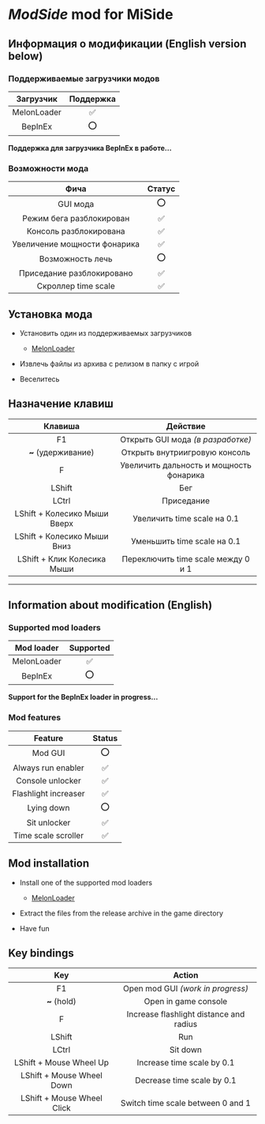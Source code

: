 # _ModSide_ mod for MiSide

## Информация о модификации (English version below)

### Поддерживаемые загрузчики модов

|  Загрузчик  | Поддержка |
| :---------: | :-------: |
| MelonLoader |    ✅     |
|   BepInEx   |    ⭕     |

**Поддержка для загрузчика BepInEx в работе...**

### Возможности мода

|             Фича             | Статус |
| :--------------------------: | :----: |
|           GUI мода           |   ⭕   |
|   Режим бега разблокирован   |   ✅   |
|    Консоль разблокирована    |   ✅   |
| Увеличение мощности фонарика |   ✅   |
|       Возможность лечь       |   ⭕   |
|  Приседание разблокировано   |   ✅   |
|     Скроллер time scale      |   ✅   |

## Установка мода

- Установить один из поддерживаемых загрузчиков

  - [MelonLoader](https://github.com/LavaGang/MelonLoader/releases)

- Извлечь файлы из архива с релизом в папку с игрой

- Веселитесь

## Назначение клавиш

|           Клавиша            |                Действие                 |
| :--------------------------: | :-------------------------------------: |
|              F1              |    Открыть GUI мода _(в разработке)_    |
|     **~** (удерживание)      |      Открыть внутриигровую консоль      |
|              F               | Увеличить дальность и мощность фонарика |
|            LShift            |                   Бег                   |
|            LCtrl             |               Приседание                |
| LShift + Колесико Мыши Вверх |       Увеличить time scale на 0.1       |
| LShift + Колесико Мыши Вниз  |       Уменьшить time scale на 0.1       |
| LShift + Клик Колесика Мыши  |   Переключить time scale между 0 и 1    |

---

## Information about modification (English)

### Supported mod loaders

| Mod loader  | Supported |
| :---------: | :-------: |
| MelonLoader |    ✅     |
|   BepInEx   |    ⭕     |

**Support for the BepInEx loader in progress...**

### Mod features

|       Feature        | Status |
| :------------------: | :----: |
|       Mod GUI        |   ⭕   |
|  Always run enabler  |   ✅   |
|   Console unlocker   |   ✅   |
| Flashlight increaser |   ✅   |
|      Lying down      |   ⭕   |
|     Sit unlocker     |   ✅   |
| Time scale scroller  |   ✅   |

## Mod installation

- Install one of the supported mod loaders

  - [MelonLoader](https://github.com/LavaGang/MelonLoader/releases)

- Extract the files from the release archive in the game directory

- Have fun

## Key bindings

|            Key             |                 Action                  |
| :------------------------: | :-------------------------------------: |
|             F1             |    Open mod GUI _(work in progress)_    |
|        **~** (hold)        |          Open in game console           |
|             F              | Increase flashlight distance and radius |
|           LShift           |                   Run                   |
|           LCtrl            |                Sit down                 |
|  LShift + Mouse Wheel Up   |       Increase time scale by 0.1        |
| LShift + Mouse Wheel Down  |       Decrease time scale by 0.1        |
| LShift + Mouse Wheel Click |    Switch time scale between 0 and 1    |
